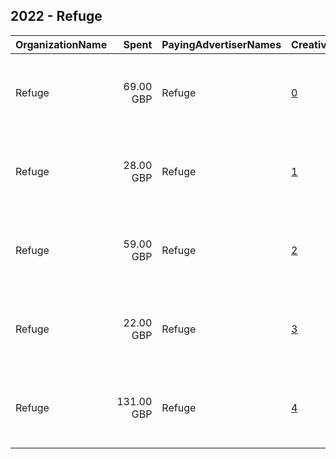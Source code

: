 ## 2022 - Refuge 
|OrganizationName|Spent|PayingAdvertiserNames|CreativeUrls|Impressions|Genders|AgeBrackets|CountryCodes|BillingAddresses|CandidateBallotInformation|
|:---|---:|:---|:---|---:|:---|:---|:---|:---|:---|
|Refuge|69.00 GBP|Refuge|[0](https://www.snap.com/political-ads/asset/ae693226f1bda645efa6594fa0199d3c8e3ef84d284130be4934e518dec64a75?mediaType=mp4)|33,669|FEMALE|18+|united kingdom|"4th Floor, International House, 1 St Katharine’s Way,London,E1W 1UN,GB"||
|Refuge|28.00 GBP|Refuge|[1](https://www.snap.com/political-ads/asset/b36792729fd89c59a90d2604a5e4dde35d5230a122ba44657dba6dd1e77db0ff?mediaType=mp4)|52,584|FEMALE||united kingdom|"4th Floor, International House, 1 St Katharine’s Way,London,E1W 1UN,GB"||
|Refuge|59.00 GBP|Refuge|[2](https://www.snap.com/political-ads/asset/ae693226f1bda645efa6594fa0199d3c8e3ef84d284130be4934e518dec64a75?mediaType=mp4)|100,387|FEMALE||united kingdom|"4th Floor, International House, 1 St Katharine’s Way,London,E1W 1UN,GB"||
|Refuge|22.00 GBP|Refuge|[3](https://www.snap.com/political-ads/asset/3394749573cb3aeccdf389a395aa1b78f1d02b71a3d39f2e3c7647a33c5c0260?mediaType=mp4)|40,816|FEMALE||united kingdom|"4th Floor, International House, 1 St Katharine’s Way,London,E1W 1UN,GB"||
|Refuge|131.00 GBP|Refuge|[4](https://www.snap.com/political-ads/asset/b36792729fd89c59a90d2604a5e4dde35d5230a122ba44657dba6dd1e77db0ff?mediaType=mp4)|68,659|FEMALE|18+|united kingdom|"4th Floor, International House, 1 St Katharine’s Way,London,E1W 1UN,GB"||
